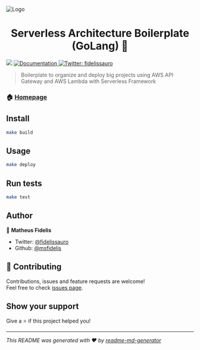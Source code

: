 ![Logo](https://cdn-images-1.medium.com/max/1600/1*OezhU9lHTNCk6O6FCUL5fQ.png)

<h1 align="center">Serverless Architecture Boilerplate (GoLang) 👋</h1>
<p>
  <img src="https://img.shields.io/badge/version-v0-blue.svg?cacheSeconds=2592000" />
  <a href="https://github.com/msfidelis/serverless-architecture-boilerplate-go">
    <img alt="Documentation" src="https://img.shields.io/badge/documentation-yes-brightgreen.svg" target="_blank" />
  </a>
  <a href="https://twitter.com/fidelissauro">
    <img alt="Twitter: fidelissauro" src="https://img.shields.io/twitter/follow/fidelissauro.svg?style=social" target="_blank" />
  </a>
</p>

> Boilerplate to organize and deploy big projects using AWS API Gateway and AWS Lambda with Serverless Framework

### 🏠 [Homepage](https://github.com/msfidelis/serverless-architecture-boilerplate-go)

## Install

```sh
make build
```

## Usage

```sh
make deploy
```

## Run tests

```sh
make test
```

## Author

👤 **Matheus Fidelis**

* Twitter: [@fidelissauro](https://twitter.com/fidelissauro)
* Github: [@msfidelis](https://github.com/msfidelis)

## 🤝 Contributing

Contributions, issues and feature requests are welcome!<br />Feel free to check [issues page](https://github.com/msfidelis/serverless-architecture-boilerplate-go/issues).

## Show your support

Give a ⭐️ if this project helped you!

***
_This README was generated with ❤️ by [readme-md-generator](https://github.com/kefranabg/readme-md-generator)_